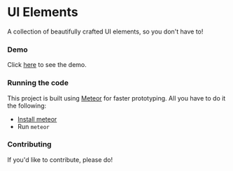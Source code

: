 # UI Elements
A collection of beautifully crafted UI elements, so you don't have to!

### Demo
Click [here](http://ui-elements.meteor.com) to see the demo.

### Running the code
This project is built using [Meteor](http://meteor.com) for faster prototyping. All you have to do it the following:
- [Install meteor](http://meteor.com/install)
- Run `meteor`

### Contributing
If you'd like to contribute, please do!
